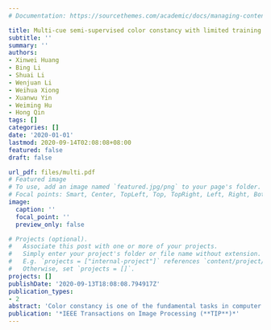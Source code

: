 ```yaml
---
# Documentation: https://sourcethemes.com/academic/docs/managing-content/

title: Multi-cue semi-supervised color constancy with limited training samples
subtitle: ''
summary: ''
authors:
- Xinwei Huang
- Bing Li
- Shuai Li
- Wenjuan Li
- Weihua Xiong
- Xuanwu Yin
- Weiming Hu
- Hong Qin
tags: []
categories: []
date: '2020-01-01'
lastmod: 2020-09-14T02:08:08+08:00
featured: false
draft: false

url_pdf: files/multi.pdf
# Featured image
# To use, add an image named `featured.jpg/png` to your page's folder.
# Focal points: Smart, Center, TopLeft, Top, TopRight, Left, Right, BottomLeft, Bottom, BottomRight.
image:
  caption: ''
  focal_point: ''
  preview_only: false

# Projects (optional).
#   Associate this post with one or more of your projects.
#   Simply enter your project's folder or file name without extension.
#   E.g. `projects = ["internal-project"]` references `content/project/deep-learning/index.md`.
#   Otherwise, set `projects = []`.
projects: []
publishDate: '2020-09-13T18:08:08.794917Z'
publication_types:
- 2
abstract: 'Color constancy is one of the fundamental tasks in computer vision. Many supervised methods, including recently proposed Convolutional Neural Networks (CNN)-based methods, have been proved to work well on this problem, but they often require a sufficient number of labeled data. However, it is expensive and time-consuming to collect a large number of labeled training images with accurately measured illumination. In order to reduce the dependence on labeled images and leverage unlabeled ones without measured illumination, we propose a novel semi-supervised framework with limited training samples for illumination estimation. Our key insight is that the images with similar features from different cues will share similar lighting conditions. Consequently, three graphs based on three visual cues, low-level RGB color distribution, mid-level initial illuminant estimates and high-level scene content, are constructed to represent the relationship among different images. Then a multi-cue semi-supervised color constancy method (MSCC) is proposed after integrating these three graphs into a unified model. Extensive experiments on benchmark datasets demonstrate that our proposed MSCC method outperforms nearly all the existing supervised methods with limited labeled samples. Even with no unlabeled samples, MSCC still obtains better performance and stableness than most supervised methods.'
publication: '*IEEE Transactions on Image Processing (**TIP**)*'
---
```

